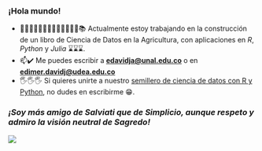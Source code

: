 ### ¡Hola mundo!

- 🐜🧮🐖📐🌾🐄🍃🍄🐓📏💧🥑🐡📚 Actualmente estoy trabajando en la construcción de un libro de Ciencia de Datos en la Agricultura, con aplicaciones en *R*, *Python* y *Julia* ⌛⌛⌛.
- 📫✔️ Me puedes escribir a **edavidja@unal.edu.co** o en **edimer.davidj@udea.edu.co**
- 🖐🖐🖐 Si quieres unirte a nuestro [semillero de ciencia de datos con R y Python](https://semillerorpy.netlify.app/), no dudes en escribirme 😁.

### *¡Soy más amigo de Salviati que de Simplicio, aunque respeto y admiro la visión neutral de Sagredo!*


<img align="center" src="https://www.studiarapido.it/wp-content/uploads/2014/06/galileo-galilei2.jpg"/>



